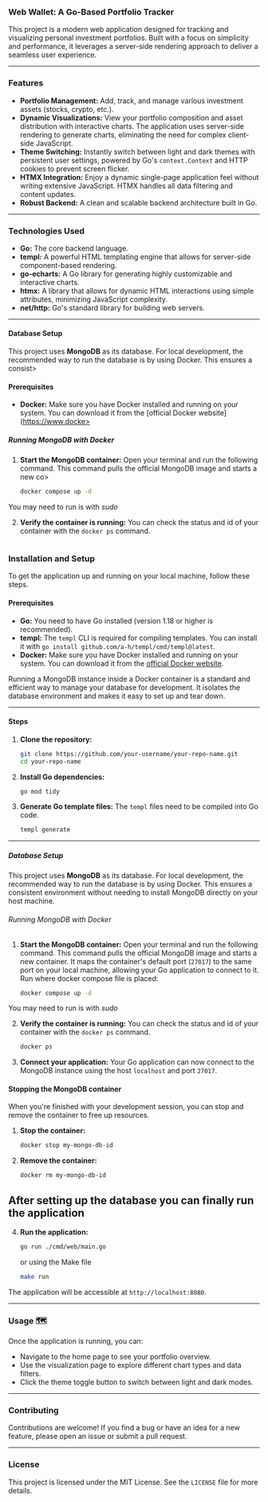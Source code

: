 ### Web Wallet: A Go-Based Portfolio Tracker

This project is a modern web application designed for tracking and visualizing personal investment portfolios. Built with a focus on simplicity and performance, it leverages a server-side rendering approach to deliver a seamless user experience.

-----

### Features

  - **Portfolio Management:** Add, track, and manage various investment assets (stocks, crypto, etc.).
  - **Dynamic Visualizations:** View your portfolio composition and asset distribution with interactive charts. The application uses server-side rendering to generate charts, eliminating the need for complex client-side JavaScript.
  - **Theme Switching:** Instantly switch between light and dark themes with persistent user settings, powered by Go's `context.Context` and HTTP cookies to prevent screen flicker.
  - **HTMX Integration:** Enjoy a dynamic single-page application feel without writing extensive JavaScript. HTMX handles all data filtering and content updates.
  - **Robust Backend:** A clean and scalable backend architecture built in Go.

-----

### Technologies Used

  * **Go:** The core backend language.
  * **templ:** A powerful HTML templating engine that allows for server-side component-based rendering.
  * **go-echarts:** A Go library for generating highly customizable and interactive charts.
  * **htmx:** A library that allows for dynamic HTML interactions using simple attributes, minimizing JavaScript complexity.
  * **net/http:** Go's standard library for building web servers.

-----
#### Database Setup

This project uses **MongoDB** as its database. For local development, the recommended way to run the database is by using Docker. This ensures a consist>

#### Prerequisites

  * **Docker:** Make sure you have Docker installed and running on your system. You can download it from the [official Docker website](https://www.docke>

##### Running MongoDB with Docker

1.  **Start the MongoDB container:** Open your terminal and run the following command. This command pulls the official MongoDB image and starts a new co>

    ```bash
    docker compose up -d
    ```
You may need to run is with *sudo*

2.  **Verify the container is running:** You can check the status and id of your container with the `docker ps` command.

    ```bash

### Installation and Setup

To get the application up and running on your local machine, follow these steps.

#### Prerequisites

  * **Go:** You need to have Go installed (version 1.18 or higher is recommended).
  * **templ:** The `templ` CLI is required for compiling templates. You can install it with `go install github.com/a-h/templ/cmd/templ@latest`.
  * **Docker:** Make sure you have Docker installed and running on your system. You can download it from the [official Docker website](https://www.docker.com/).

Running a MongoDB instance inside a Docker container is a standard and efficient way to manage your database for development. It isolates the database environment and makes it easy to set up and tear down.


-----

#### Steps

1.  **Clone the repository:**

    ```bash
    git clone https://github.com/your-username/your-repo-name.git
    cd your-repo-name
    ```

2.  **Install Go dependencies:**

    ```bash
    go mod tidy
    ```

3.  **Generate Go template files:** The `templ` files need to be compiled into Go code.

    ```bash
    templ generate
    ```
-----
##### Database Setup

This project uses **MongoDB** as its database. For local development, the recommended way to run the database is by using Docker. This ensures a consistent environment without needing to install MongoDB directly on your host machine.

###### Running MongoDB with Docker

1.  **Start the MongoDB container:** Open your terminal and run the following command. This command pulls the official MongoDB image and starts a new container.  It maps the container's default port (`27017`) to the same port on your local machine, allowing your Go application to connect to it. Run where docker compose file is placed:

    ```bash
    docker compose up -d
    ```
You may need to run is with *sudo*

2.  **Verify the container is running:** You can check the status and id of your container with the `docker ps` command.

    ```bash
    docker ps
    ```


3.  **Connect your application:** Your Go application can now connect to the MongoDB instance using the host `localhost` and port `27017`.

#### Stopping the MongoDB container

When you're finished with your development session, you can stop and remove the container to free up resources.

1.  **Stop the container:**

    ```bash
    docker stop my-mongo-db-id
    ```

2.  **Remove the container:**

    ```bash
    docker rm my-mongo-db-id
    ```

After setting up the database you can finally run the application
------

4.  **Run the application:**

    ```bash
    go run ./cmd/web/main.go
    ```
    or using the Make file
    
    ```bash
    make run
    ```

The application will be accessible at `http://localhost:8080`.

-----

### Usage 🗺️

Once the application is running, you can:

  * Navigate to the home page to see your portfolio overview.
  * Use the visualization page to explore different chart types and data filters.
  * Click the theme toggle button to switch between light and dark modes.

-----

### Contributing

Contributions are welcome\! If you find a bug or have an idea for a new feature, please open an issue or submit a pull request.

-----

### License

This project is licensed under the MIT License. See the `LICENSE` file for more details.
